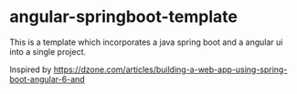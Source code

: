 # angular-springboot-template

This is a template which incorporates a java spring boot and a angular ui into a single project.

Inspired by https://dzone.com/articles/building-a-web-app-using-spring-boot-angular-6-and
